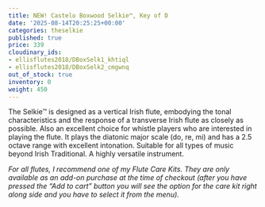 ```yaml
---
title: NEW! Castelo Boxwood Selkie™, Key of D
date: '2025-08-14T20:25:25+00:00'
categories: theselkie
published: true
price: 339
cloudinary_ids:
- ellisflutes2018/DBoxSelk1_khtiql
- ellisflutes2018/DBoxSelk2_cmgwnq
out_of_stock: true
inventory: 0
weight: 450
---
```


The Selkie™ is designed as a vertical Irish flute, embodying the tonal characteristics and the response of a transverse Irish flute as closely as possible.  Also an excellent choice for whistle players who are interested in playing the flute.   It plays the diatonic major scale (do, re, mi) and has a 2.5 octave range with excellent intonation.  Suitable for all types of music beyond Irish Traditional.  A highly versatile instrument.

*For all flutes, I recommend one of my Flute Care Kits. They are only available as an add-on purchase at the time of checkout (after you have pressed the “Add to cart” button you will see the option for the care kit right along side and you have to select it from the menu).*